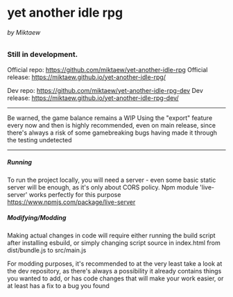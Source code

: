# yet another idle rpg
###### by Miktaew


### Still in development.

Official repo: https://github.com/miktaew/yet-another-idle-rpg 
Official release: https://miktaew.github.io/yet-another-idle-rpg/ 
  

Dev repo: https://github.com/miktaew/yet-another-idle-rpg-dev 
Dev release: https://miktaew.github.io/yet-another-idle-rpg-dev/ 

---
Be warned, the game balance remains a WIP
Using the "export" feature every now and then is highly recommended, even on main release, since there's always a risk of some gamebreaking bugs having made it through the testing undetected

---
##### Running
To run the project locally, you will need a server - even some basic static server will be enough, as it's only about CORS policy. Npm module 'live-server' works perfectly for this purpose https://www.npmjs.com/package/live-server

##### Modifying/Modding
Making actual changes in code will require either running the build script after installing esbuild, or simply changing script source in index.html from dist/bundle.js to src/main.js

For modding purposes, it's recommended to at the very least take a look at the dev repository, as there's always a possibility it already contains things you wanted to add, or has code changes that will make your work easier, or at least has a fix to a bug you found
